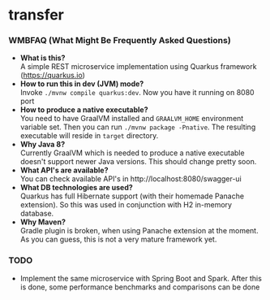 # transfer

### WMBFAQ (What Might Be Frequently Asked Questions)

- **What is this?**\
  A simple REST microservice implementation using Quarkus framework (https://quarkus.io)
- **How to run this in dev (JVM) mode?**\
  Invoke `./mvnw compile quarkus:dev`. Now you have it running on 8080 port
- **How to produce a native executable?**\
  You need to have GraalVM installed and `GRAALVM_HOME` environment variable set. Then you can run `./mvnw package -Pnative`. The resulting executable will reside in `target` directory.
- **Why Java 8?**\
  Currently GraalVM which is needed to produce a native executable doesn't support newer Java versions. This should change pretty soon.
- **What API's are available?**\
  You can check available API's in http://localhost:8080/swagger-ui 
- **What DB technologies are used?**\
  Quarkus has full Hibernate support (with their homemade Panache extension). So this was used in conjunction with H2 in-memory database.
- **Why Maven?**\
  Gradle plugin is broken, when using Panache extension at the moment. As you can guess, this is not a very mature framework yet.

### TODO

- Implement the same microservice with Spring Boot and Spark. After this is done, some performance benchmarks and comparisons can be done
 